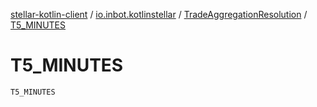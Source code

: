 [stellar-kotlin-client](../../index.md) / [io.inbot.kotlinstellar](../index.md) / [TradeAggregationResolution](index.md) / [T5_MINUTES](./-t5_-m-i-n-u-t-e-s.md)

# T5_MINUTES

`T5_MINUTES`